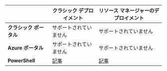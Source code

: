 | | **クラシック デプロイメント** | **リソース マネージャーのデプロイメント**|
|-----------------------------|-------------|---------------------|
| **クラシック ポータル** | サポートされていません | サポートされていません |
| **Azure ポータル** | サポートされていません | サポートされていません |
| **PowerShell** | [記事](../articles/expressroute/expressroute-howto-coexist-classic.md) | [記事](../articles/expressroute/expressroute-howto-coexist-resource-manager.md) |

<!---HONumber=AcomDC_0629_2016-->